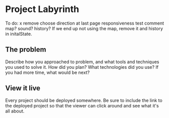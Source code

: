 # Project Labyrinth

To do:
x remove choose direction at last page
responsiveness test
comment
map?
sound?
history?
If we end up not using the map, remove it and history in initalState.

## The problem

Describe how you approached to problem, and what tools and techniques you used to solve it. How did you plan? What technologies did you use? If you had more time, what would be next?

## View it live

Every project should be deployed somewhere. Be sure to include the link to the deployed project so that the viewer can click around and see what it's all about.
